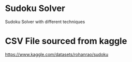# Sudoku Solver
 Sudoku Solver with different techniques

# CSV File sourced from kaggle
 https://www.kaggle.com/datasets/rohanrao/sudoku
